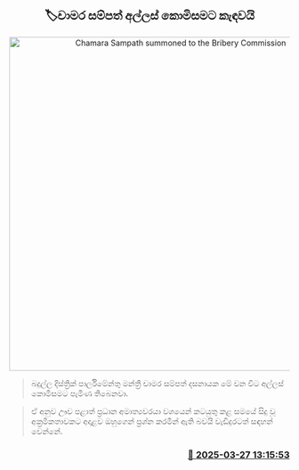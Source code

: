 <p align='center'><b><h2 align='center' title='Chamara Sampath summoned to the Bribery Commission'>🏷චාමර සම්පත් අල්ලස් කොමිසමට කැඳවයි</h2></b></p>
<p align='center'><img src='https://helakuru.sgp1.cdn.digitaloceanspaces.com/esana/images/lib/chamara-sampath-archived.jpg' width='600' alt='Chamara Sampath summoned to the Bribery Commission'></p>

> බදුල්ල දිස්ත්‍රික් පාර්ලිමේන්තු මන්ත්‍රී චාමර සම්පත් දසනායක මේ වන විට අල්ලස් කොමිසමට පැමිණ තිබෙනවා.

> ඒ අනුව ඌව පළාත් ප්‍රධාන අමාත්‍යවරයා වශයෙන් කටයුතු කළ සමයේ සිදු වූ අක්‍රමිකතාවකට අදාළව ඔහුගෙන් ප්‍රශ්න කරමින් ඇති බවයි වැඩිදුරටත් සඳහන් වෙන්නේ.



<h3 align='right'><a href='https://www.helakuru.lk/esana/p/108693/'>📅 2025-03-27 13:15:53</a></h3>
